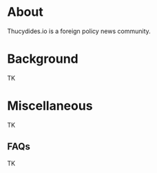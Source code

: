 About
===

Thucydides.io is a foreign policy news community.

Background
===

TK

Miscellaneous
===

TK

FAQs
---

TK
